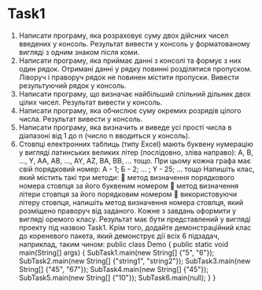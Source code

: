 # Task1

1. Написати програму, яка розраховує суму двох дійсних чисел введених у 
консоль. Результат вивести у консоль у форматованому вигляді з одним 
знаком після коми.
2. Написати програму, яка приймає данні з консолі та формує з них один рядок. 
Отримані данні у рядку повинні розділятися пропуском. Ліворуч і праворуч 
рядок не повинен містити пропуски. Вивести результуючий рядок у консоль.
3. Написати програму, що визначає найбільший спільний дільник двох цілих 
чисел. Результат вивести у консоль.
4. Написати програму, яка обчислює суму окремих розрядів цілого числа. 
Результат вивести у консоль.
5. Написати програму, яка визначить и виведе усі прості числа в діапазоні від 
1 до n (число n вводиться у консоль).
6. Стовпці електронних таблиць (типу Excel) мають буквену нумерацію у 
вигляді латинських великих літер (послідовно, зліва направо):
A, B, ..., Y, AA, AB, ..., AY, AZ, BA, BB, … тощо.
При цьому кожна графа має свій порядковий номер: А - 1; Б - 2; ... ; Y - 25; … 
тощо
Напишіть клас, який містить такі три методи:
 метод визначення порядкового номера стовпця за його буквеним 
номером
 метод визначення літери стовпця за його порядковим номером
 використовуючи літеру стовпця, напишіть метод визначення номера 
стовпця, який розміщено праворуч від заданого.
Кожне з завдань оформити у вигляді оремого класу. Результат має бути 
представлений у вигляді проекту під назвою Task1. Крім того, додайте 
демонстраційний клас до кореневого пакета, який демонструє дії всіх 6 
підзадач, наприклад, таким чином:
public class Demo {
 public static void main(String[] args) {
 SubTask1.main(new String[] {"5", "6"});
 SubTask2.main(new String[] {"string1", "string2"});
 SubTask3.main(new String[] {"45", "67"});
 SubTask4.main(new String[] {"45"});
 SubTask5.main(new String[] {"10"});
 SubTask6.main(null);
 }
}

